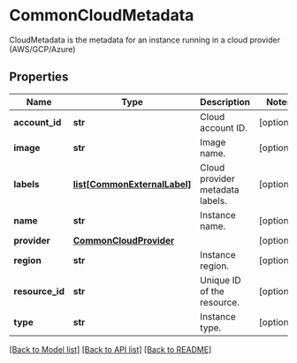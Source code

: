 # CommonCloudMetadata

CloudMetadata is the metadata for an instance running in a cloud provider (AWS/GCP/Azure)

## Properties
Name | Type | Description | Notes
------------ | ------------- | ------------- | -------------
**account_id** | **str** | Cloud account ID.  | [optional] 
**image** | **str** | Image name.  | [optional] 
**labels** | [**list[CommonExternalLabel]**](CommonExternalLabel.md) | Cloud provider metadata labels.  | [optional] 
**name** | **str** | Instance name.  | [optional] 
**provider** | [**CommonCloudProvider**](CommonCloudProvider.md) |  | [optional] 
**region** | **str** | Instance region.  | [optional] 
**resource_id** | **str** | Unique ID of the resource.  | [optional] 
**type** | **str** | Instance type.  | [optional] 

[[Back to Model list]](../README.md#documentation-for-models) [[Back to API list]](../README.md#documentation-for-api-endpoints) [[Back to README]](../README.md)


